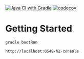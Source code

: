[![Java CI with Gradle](https://github.com/hyooi/InvestmentApi/actions/workflows/gradle.yml/badge.svg?branch=master)](https://github.com/hyooi/InvestmentApi/actions/workflows/gradle.yml)
[![codecov](https://codecov.io/gh/hyooi/InvestmentApi/branch/master/graph/badge.svg?token=S1ZNMVHSYT)](https://codecov.io/gh/hyooi/InvestmentApi)

# Getting Started

```
gradle bootRun
```

```aidl
http://localhost:6549/h2-console
```